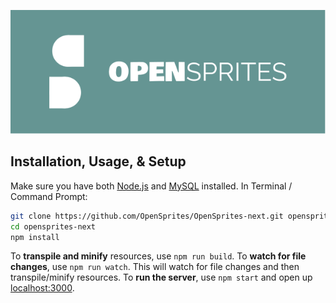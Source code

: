 <p align='center'>
  <img src='https://raw.githubusercontent.com/OpenSprites/OpenSprites-next/master/public/assets/img/logo/filled.svg'>
</p>

## Installation, Usage, & Setup
Make sure you have both [Node.js](https://nodejs.org/) and [MySQL](https://mariadb.org/) installed.
In Terminal / Command Prompt:

```sh
git clone https://github.com/OpenSprites/OpenSprites-next.git opensprites-next
cd opensprites-next
npm install
```

To **transpile and minify** resources, use `npm run build`.
To **watch for file changes**, use `npm run watch`. This will watch for file changes and then transpile/minify resources.
To **run the server**, use `npm start` and open up [localhost:3000](http://localhost:3000/).